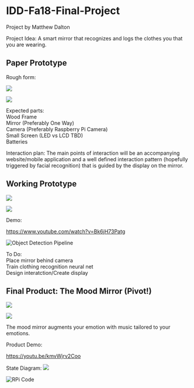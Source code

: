 # IDD-Fa18-Final-Project  

Project by Matthew Dalton

Project Idea: A smart mirror that recognizes and logs the clothes you that you are wearing.


## Paper Prototype

Rough form: 

![](https://github.com/MattD18/IDD-Fa18-Final-Project/blob/master/IMG_2466.JPG)

![](https://github.com/MattD18/IDD-Fa18-Final-Project/blob/master/IMG_2467.JPG)

Expected parts:  
  Wood Frame  
  Mirror (Preferably One Way)  
  Camera (Preferably Raspberry Pi Camera)  
  Small Screen (LED vs LCD TBD)  
  Batteries  
  
 
Interaction plan: The main points of interaction will be an accompanying website/mobile application and a well defined interaction pattern (hopefully triggered by facial recognition) that is guided by the display on the mirror.

## Working Prototype
 

![](https://github.com/MattD18/IDD-Fa18-Final-Project/blob/master/IMG_2496.JPG)

![](https://github.com/MattD18/IDD-Fa18-Final-Project/blob/master/IMG_2497.JPG)

Demo:

https://www.youtube.com/watch?v=Bk6jH73Patg


![Object Detection Pipeline](https://github.com/MattD18/IDD-Fa18-Final-Project/blob/master/ObjectDetection.ipynb)


To Do:  
  Place mirror behind camera  
  Train clothing recognition neural net  
  Design interatction/Create display 
  
## Final Product: The Mood Mirror (Pivot!)

![](https://github.com/MattD18/IDD-Fa18-Final-Project/blob/master/IMG_2531.JPG)

![](https://github.com/MattD18/IDD-Fa18-Final-Project/blob/master/IMG_2532%202.JPG)

The mood mirror augments your emotion with music tailored to your emotions. 

Product Demo:

https://youtu.be/kmvWjrv2Coo


State Diagram:
![](https://github.com/MattD18/IDD-Fa18-Final-Project/blob/master/Screen%20Shot%202018-12-04%20at%2012.24.01%20AM.png)


![RPi Code](https://github.com/MattD18/IDD-Fa18-Final-Project/tree/master/moodMirror)



